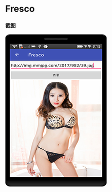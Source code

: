 # Fresco

### 截图
![截图](https://github.com/BruceAnda/HMAndroid/blob/master/screenshot/day04/pic/pic7.png)